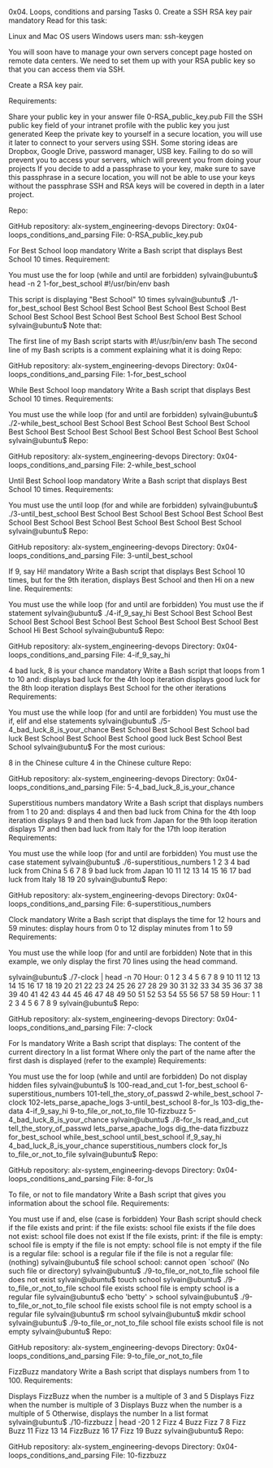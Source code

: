 0x04. Loops, conditions and parsing Tasks 0. Create a SSH RSA key pair mandatory Read for this task:

Linux and Mac OS users Windows users man: ssh-keygen

You will soon have to manage your own servers concept page hosted on remote data centers. We need to set them up with your RSA public key so that you can access them via SSH.

Create a RSA key pair.

Requirements:

Share your public key in your answer file 0-RSA_public_key.pub Fill the SSH public key field of your intranet profile with the public key you just generated Keep the private key to yourself in a secure location, you will use it later to connect to your servers using SSH. Some storing ideas are Dropbox, Google Drive, password manager, USB key. Failing to do so will prevent you to access your servers, which will prevent you from doing your projects If you decide to add a passphrase to your key, make sure to save this passphrase in a secure location, you will not be able to use your keys without the passphrase SSH and RSA keys will be covered in depth in a later project.

Repo:

GitHub repository: alx-system_engineering-devops Directory: 0x04-loops_conditions_and_parsing File: 0-RSA_public_key.pub

For Best School loop mandatory Write a Bash script that displays Best School 10 times.
Requirement:

You must use the for loop (while and until are forbidden) sylvain@ubuntu$ head -n 2 1-for_best_school #!/usr/bin/env bash

This script is displaying "Best School" 10 times
sylvain@ubuntu$ ./1-for_best_school Best School Best School Best School Best School Best School Best School Best School Best School Best School Best School sylvain@ubuntu$ Note that:

The first line of my Bash script starts with #!/usr/bin/env bash The second line of my Bash scripts is a comment explaining what it is doing Repo:

GitHub repository: alx-system_engineering-devops Directory: 0x04-loops_conditions_and_parsing File: 1-for_best_school

While Best School loop mandatory Write a Bash script that displays Best School 10 times.
Requirements:

You must use the while loop (for and until are forbidden) sylvain@ubuntu$ ./2-while_best_school Best School Best School Best School Best School Best School Best School Best School Best School Best School Best School sylvain@ubuntu$ Repo:

GitHub repository: alx-system_engineering-devops Directory: 0x04-loops_conditions_and_parsing File: 2-while_best_school

Until Best School loop mandatory Write a Bash script that displays Best School 10 times.
Requirements:

You must use the until loop (for and while are forbidden) sylvain@ubuntu$ ./3-until_best_school Best School Best School Best School Best School Best School Best School Best School Best School Best School Best School sylvain@ubuntu$ Repo:

GitHub repository: alx-system_engineering-devops Directory: 0x04-loops_conditions_and_parsing File: 3-until_best_school

If 9, say Hi! mandatory Write a Bash script that displays Best School 10 times, but for the 9th iteration, displays Best School and then Hi on a new line.
Requirements:

You must use the while loop (for and until are forbidden) You must use the if statement sylvain@ubuntu$ ./4-if_9_say_hi Best School Best School Best School Best School Best School Best School Best School Best School Best School Hi Best School sylvain@ubuntu$ Repo:

GitHub repository: alx-system_engineering-devops Directory: 0x04-loops_conditions_and_parsing File: 4-if_9_say_hi

4 bad luck, 8 is your chance mandatory Write a Bash script that loops from 1 to 10 and:
displays bad luck for the 4th loop iteration displays good luck for the 8th loop iteration displays Best School for the other iterations Requirements:

You must use the while loop (for and until are forbidden) You must use the if, elif and else statements sylvain@ubuntu$ ./5-4_bad_luck_8_is_your_chance Best School Best School Best School bad luck Best School Best School Best School good luck Best School Best School sylvain@ubuntu$ For the most curious:

8 in the Chinese culture 4 in the Chinese culture Repo:

GitHub repository: alx-system_engineering-devops Directory: 0x04-loops_conditions_and_parsing File: 5-4_bad_luck_8_is_your_chance

Superstitious numbers mandatory Write a Bash script that displays numbers from 1 to 20 and:
displays 4 and then bad luck from China for the 4th loop iteration displays 9 and then bad luck from Japan for the 9th loop iteration displays 17 and then bad luck from Italy for the 17th loop iteration Requirements:

You must use the while loop (for and until are forbidden) You must use the case statement sylvain@ubuntu$ ./6-superstitious_numbers 1 2 3 4 bad luck from China 5 6 7 8 9 bad luck from Japan 10 11 12 13 14 15 16 17 bad luck from Italy 18 19 20 sylvain@ubuntu$ Repo:

GitHub repository: alx-system_engineering-devops Directory: 0x04-loops_conditions_and_parsing File: 6-superstitious_numbers

Clock mandatory Write a Bash script that displays the time for 12 hours and 59 minutes:
display hours from 0 to 12 display minutes from 1 to 59 Requirements:

You must use the while loop (for and until are forbidden) Note that in this example, we only display the first 70 lines using the head command.

sylvain@ubuntu$ ./7-clock | head -n 70 Hour: 0 1 2 3 4 5 6 7 8 9 10 11 12 13 14 15 16 17 18 19 20 21 22 23 24 25 26 27 28 29 30 31 32 33 34 35 36 37 38 39 40 41 42 43 44 45 46 47 48 49 50 51 52 53 54 55 56 57 58 59 Hour: 1 1 2 3 4 5 6 7 8 9 sylvain@ubuntu$ Repo:

GitHub repository: alx-system_engineering-devops Directory: 0x04-loops_conditions_and_parsing File: 7-clock

For ls mandatory Write a Bash script that displays:
The content of the current directory In a list format Where only the part of the name after the first dash is displayed (refer to the example) Requirements:

You must use the for loop (while and until are forbidden) Do not display hidden files sylvain@ubuntu$ ls 100-read_and_cut 1-for_best_school 6-superstitious_numbers 101-tell_the_story_of_passwd 2-while_best_school 7-clock 102-lets_parse_apache_logs 3-until_best_school 8-for_ls 103-dig_the-data 4-if_9_say_hi 9-to_file_or_not_to_file 10-fizzbuzz 5-4_bad_luck_8_is_your_chance sylvain@ubuntu$ ./8-for_ls read_and_cut tell_the_story_of_passwd lets_parse_apache_logs dig_the-data fizzbuzz for_best_school while_best_school until_best_school if_9_say_hi 4_bad_luck_8_is_your_chance superstitious_numbers clock for_ls to_file_or_not_to_file sylvain@ubuntu$ Repo:

GitHub repository: alx-system_engineering-devops Directory: 0x04-loops_conditions_and_parsing File: 8-for_ls

To file, or not to file mandatory Write a Bash script that gives you information about the school file.
Requirements:

You must use if and, else (case is forbidden) Your Bash script should check if the file exists and print: if the file exists: school file exists if the file does not exist: school file does not exist If the file exists, print: if the file is empty: school file is empty if the file is not empty: school file is not empty if the file is a regular file: school is a regular file if the file is not a regular file: (nothing) sylvain@ubuntu$ file school school: cannot open `school' (No such file or directory) sylvain@ubuntu$ ./9-to_file_or_not_to_file school file does not exist sylvain@ubuntu$ touch school sylvain@ubuntu$ ./9-to_file_or_not_to_file school file exists school file is empty school is a regular file sylvain@ubuntu$ echo 'betty' > school sylvain@ubuntu$ ./9-to_file_or_not_to_file school file exists school file is not empty school is a regular file sylvain@ubuntu$ rm school sylvain@ubuntu$ mkdir school sylvain@ubuntu$ ./9-to_file_or_not_to_file school file exists school file is not empty sylvain@ubuntu$ Repo:

GitHub repository: alx-system_engineering-devops Directory: 0x04-loops_conditions_and_parsing File: 9-to_file_or_not_to_file

FizzBuzz mandatory Write a Bash script that displays numbers from 1 to 100.
Requirements:

Displays FizzBuzz when the number is a multiple of 3 and 5 Displays Fizz when the number is multiple of 3 Displays Buzz when the number is a multiple of 5 Otherwise, displays the number In a list format sylvain@ubuntu$ ./10-fizzbuzz | head -20 1 2 Fizz 4 Buzz Fizz 7 8 Fizz Buzz 11 Fizz 13 14 FizzBuzz 16 17 Fizz 19 Buzz sylvain@ubuntu$ Repo:

GitHub repository: alx-system_engineering-devops Directory: 0x04-loops_conditions_and_parsing File: 10-fizzbuzz
